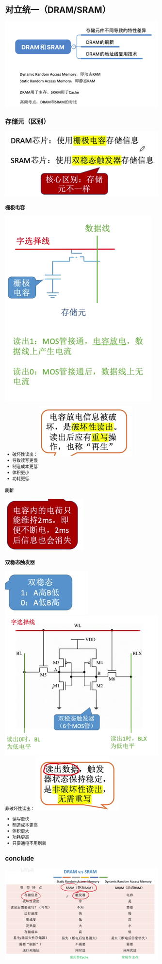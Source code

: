 

# 对立统一（DRAM/SRAM）
![输入图片说明](/imgs/2025-08-06/2ornrJQ7AHT55Cdn.png)
## 存储元（区别）
![输入图片说明](/imgs/2025-08-06/zgGyI80svi9DRynu.png)
### 栅极电容
![输入图片说明](/imgs/2025-08-06/61hI39L7t3zntSO5.png)

- 破坏性读出：
![输入图片说明](/imgs/2025-08-06/WvbnEjk7byG2hrVD.png)
- 导致读写更慢
- 制造成本更低
- 体积更小
- 功耗更低

#### 刷新
![输入图片说明](/imgs/2025-08-06/kRZnKrvc8Xo5g7FV.png)
### 双稳态触发器
![输入图片说明](/imgs/2025-08-06/RT9EkoRbN5T8Ovz5.png)
![输入图片说明](/imgs/2025-08-06/S3mIJDWXplndrEgU.png)
非破坏性读出：
![输入图片说明](/imgs/2025-08-06/2o2mjJ8fTZ1lJzxN.png)
- 读写更快
- 制造成本更高
- 体积更大
- 功耗更高
- 只要通电不用刷新

## conclude
![输入图片说明](/imgs/2025-08-06/mLA8c6qvzwJq1veQ.png)
<!--stackedit_data:
eyJoaXN0b3J5IjpbMTA0MTExMzI3M119
-->